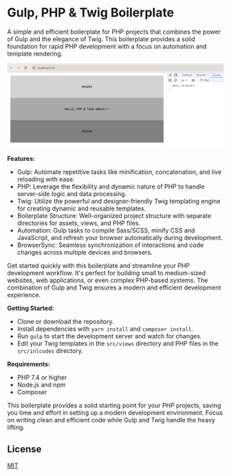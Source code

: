 # Gulp, PHP & Twig Boilerplate

A simple and efficient boilerplate for PHP projects that combines the power of Gulp and the elegance of Twig. This boilerplate provides a solid foundation for rapid PHP development with a focus on automation and template rendering.

![Screenshot](screenshot.png)

**Features:**
- Gulp: Automate repetitive tasks like minification, concatenation, and live reloading with ease.
- PHP: Leverage the flexibility and dynamic nature of PHP to handle server-side logic and data processing.
- Twig: Utilize the powerful and designer-friendly Twig templating engine for creating dynamic and reusable templates.
- Boilerplate Structure: Well-organized project structure with separate directories for assets, views, and PHP files.
- Automation: Gulp tasks to compile Sass/SCSS, minify CSS and JavaScript, and refresh your browser automatically during development.
- BrowserSync: Seamless synchronization of interactions and code changes across multiple devices and browsers.

Get started quickly with this boilerplate and streamline your PHP development workflow. It's perfect for building small to medium-sized websites, web applications, or even complex PHP-based systems. The combination of Gulp and Twig ensures a modern and efficient development experience.


**Getting Started:**

- Clone or download the repository.
- Install dependencies with `yarn install` and `composer install`.
- Run `gulp` to start the development server and watch for changes.
- Edit your Twig templates in the `src/views` directory and PHP files in the `src/inlcudes` directory.


**Requirements:**
- PHP 7.4 or higher
- Node.js and npm
- Composer

This boilerplate provides a solid starting point for your PHP projects, saving you time and effort in setting up a modern development environment. Focus on writing clean and efficient code while Gulp and Twig handle the heavy lifting.


## License

[MIT](LICENSE)